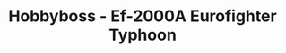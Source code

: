 ---
layout: product
title: "Hobbyboss - Ef-2000A Eurofighter Typhoon"
price: "TBA" 
desc: "N/A"
img_path: "/assets/img/HB80264.jpg"
brand: "N/A"
available: false
special_offer: false
new: false
soon: false
cat: "010000"
subcat: "013500"
subsubcat: "0N/A"
sifra: "HB80264"
---